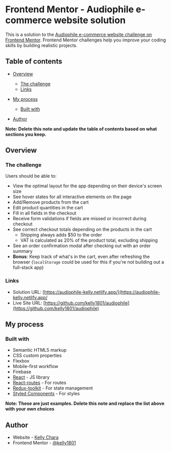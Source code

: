 # Frontend Mentor - Audiophile e-commerce website solution

This is a solution to the [Audiophile e-commerce website challenge on Frontend Mentor](https://www.frontendmentor.io/challenges/audiophile-ecommerce-website-C8cuSd_wx). Frontend Mentor challenges help you improve your coding skills by building realistic projects.

## Table of contents

- [Overview](#overview)
    - [The challenge](#the-challenge)
    - [Links](#links)
- [My process](#my-process)
    - [Built with](#built-with)
   
- [Author](#author)


**Note: Delete this note and update the table of contents based on what sections you keep.**

## Overview

### The challenge

Users should be able to:

- View the optimal layout for the app depending on their device's screen size
- See hover states for all interactive elements on the page
- Add/Remove products from the cart
- Edit product quantities in the cart
- Fill in all fields in the checkout
- Receive form validations if fields are missed or incorrect during checkout
- See correct checkout totals depending on the products in the cart
    - Shipping always adds $50 to the order
    - VAT is calculated as 20% of the product total, excluding shipping
- See an order confirmation modal after checking out with an order summary
- **Bonus**: Keep track of what's in the cart, even after refreshing the browser (`localStorage` could be used for this if you're not building out a full-stack app)


### Links

- Solution URL: [https://audiophile-kelly.netlify.app/](https://audiophile-kelly.netlify.app/
- Live Site URL: [https://github.com/kelly1801/audiophile](https://github.com/kelly1801/audiophile)

## My process

### Built with

- Semantic HTML5 markup
- CSS custom properties
- Flexbox
- Mobile-first workflow
- Firebase
- [React](https://reactjs.org/) - JS library
- [React-routes](https://reactrouter.com/en/main) - For routes
- [Redux-toolkit](https://redux.js.org/) - For state management
- [Styled Components](https://styled-components.com/) - For styles

**Note: These are just examples. Delete this note and replace the list above with your own choices**


## Author

- Website - [Kelly Chara](https://kellys-portfolio.netlify.app/)
- Frontend Mentor - [@kelly1801](https://www.frontendmentor.io/profile/kelly1801)



